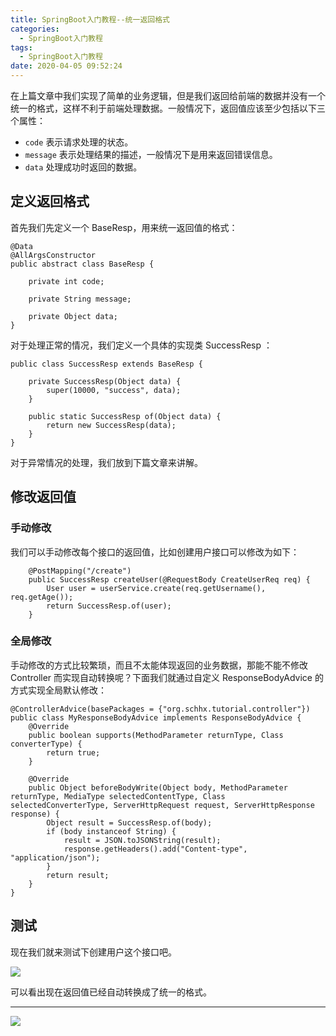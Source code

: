 ```yaml
---
title: SpringBoot入门教程--统一返回格式
categories:
  - SpringBoot入门教程
tags:
  - SpringBoot入门教程
date: 2020-04-05 09:52:24
---
```


在上篇文章中我们实现了简单的业务逻辑，但是我们返回给前端的数据并没有一个统一的格式，这样不利于前端处理数据。<!-- more -->一般情况下，返回值应该至少包括以下三个属性：

- ```code``` 表示请求处理的状态。
- ```message``` 表示处理结果的描述，一般情况下是用来返回错误信息。
- ```data``` 处理成功时返回的数据。

## 定义返回格式

首先我们先定义一个 BaseResp，用来统一返回值的格式：

```
@Data
@AllArgsConstructor
public abstract class BaseResp {

    private int code;

    private String message;

    private Object data;
}
```

对于处理正常的情况，我们定义一个具体的实现类 SuccessResp ：

```
public class SuccessResp extends BaseResp {

    private SuccessResp(Object data) {
        super(10000, "success", data);
    }

    public static SuccessResp of(Object data) {
        return new SuccessResp(data);
    }
}
```

对于异常情况的处理，我们放到下篇文章来讲解。

## 修改返回值

### 手动修改

我们可以手动修改每个接口的返回值，比如创建用户接口可以修改为如下：

```
    @PostMapping("/create")
    public SuccessResp createUser(@RequestBody CreateUserReq req) {
        User user = userService.create(req.getUsername(), req.getAge());
        return SuccessResp.of(user);
    }
```


### 全局修改

手动修改的方式比较繁琐，而且不太能体现返回的业务数据，那能不能不修改 Controller 而实现自动转换呢？下面我们就通过自定义 ResponseBodyAdvice 的方式实现全局默认修改：

```
@ControllerAdvice(basePackages = {"org.schhx.tutorial.controller"})
public class MyResponseBodyAdvice implements ResponseBodyAdvice {
    @Override
    public boolean supports(MethodParameter returnType, Class converterType) {
        return true;
    }

    @Override
    public Object beforeBodyWrite(Object body, MethodParameter returnType, MediaType selectedContentType, Class selectedConverterType, ServerHttpRequest request, ServerHttpResponse response) {
        Object result = SuccessResp.of(body);
        if (body instanceof String) {
            result = JSON.toJSONString(result);
            response.getHeaders().add("Content-type", "application/json");
        }
        return result;
    }
}
```

## 测试

现在我们就来测试下创建用户这个接口吧。

![](http://ww3.sinaimg.cn/large/0082lgKxgy1gdiuvvfaaaj31is0u0dkd.jpg)

可以看出现在返回值已经自动转换成了统一的格式。




---

![](http://ww3.sinaimg.cn/large/0082lgKxgy1gdhu6adriej31hb0hqace.jpg)